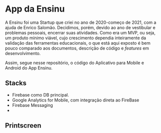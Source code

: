 # App da Ensinu
A Ensinu foi uma Startup que criei no ano de 2020-começo de 2021, com a ajuda de Enrico Salomão. Decidimos, porém, devido ao ano de vestibular e problemas pessoais, encerrar suas atividades. Como era um MVP, ou seja, um produto mínimo viável, cujo crescimento dependia inteiramente da validação das ferramentas educacionais, o que está aqui exposto é bem pouco comparado aos documentos, descrição de código e _features_ em desenvolvimento.

Assim, segue nesse repositório, o código do Aplicativo para Mobile e Android do App Ensinu.

## Stacks
* Firebase como DB principal.
* Google Analytics for Mobile, com integração direta ao FireBase
* Firebase Messaging
* 

## Printscreen
